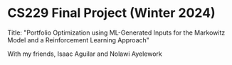 # CS229 Final Project (Winter 2024)
Title: "Portfolio Optimization using ML-Generated Inputs for the Markowitz Model and a Reinforcement Learning Approach"

With my friends, Isaac Aguilar and Nolawi Ayelework
